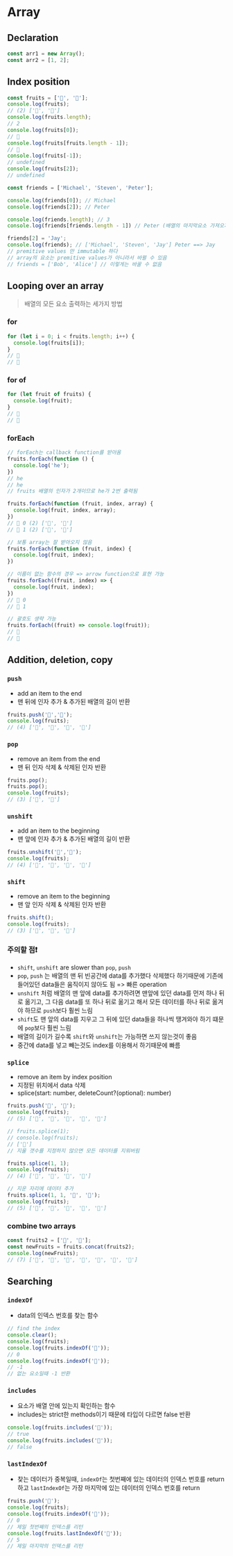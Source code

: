 # Array

## Declaration

```js
const arr1 = new Array();
const arr2 = [1, 2];
```

## Index position

```js
const fruits = ['🍉', '🍓'];
console.log(fruits);
// (2) ['🍉', '🍓']
console.log(fruits.length);
// 2
console.log(fruits[0]);
// 🍉
console.log(fruits[fruits.length - 1]);
// 🍓
console.log(fruits[-1]);
// undefined
console.log(fruits[2]);
// undefined
```

```js
const friends = ['Michael', 'Steven', 'Peter'];

console.log(friends[0]); // Michael
console.log(friends[2]); // Peter

console.log(friends.length); // 3
console.log(friends[friends.length - 1]) // Peter (배열의 마지막요소 가져오기)

friends[2] = 'Jay';
console.log(friends); // ['Michael', 'Steven', 'Jay'] Peter ==> Jay
// premitive values 만 immutable 하다
// array의 요소는 premitive values가 아니라서 바뀔 수 있음
// friends = ['Bob', 'Alice'] // 이렇게는 바꿀 수 없음
```

## Looping over an array

> 배열의 모든 요소 출력하는 세가지 방법

### for

```js
for (let i = 0; i < fruits.length; i++) {
  console.log(fruits[i]);
}
// 🍉
// 🍓
```

### for of

```js
for (let fruit of fruits) {
  console.log(fruit);
}
// 🍉
// 🍓
```

### forEach

```js
// forEach는 callback function를 받아옴
fruits.forEach(function () {
  console.log('he');
})
// he
// he
// fruits 배열의 인자가 2개이므로 he가 2번 출력됨

fruits.forEach(function (fruit, index, array) {
  console.log(fruit, index, array);
})
// 🍉 0 (2) ['🍉', '🍓']
// 🍓 1 (2) ['🍉', '🍓']

// 보통 array는 잘 받아오지 않음
fruits.forEach(function (fruit, index) {
  console.log(fruit, index);
})

// 이름이 없는 함수의 경우 => arrow function으로 표현 가능
fruits.forEach((fruit, index) => {
  console.log(fruit, index);
})
// 🍉 0
// 🍓 1

// 괄호도 생략 가능
fruits.forEach((fruit) => console.log(fruit));
// 🍉
// 🍓
```

## Addition, deletion, copy

### `push`

- add an item to the end
- 맨 뒤에 인자 추가 & 추가된 배열의 길이 반환

```js
fruits.push('🍌','🥝');
console.log(fruits);
// (4) ['🍉', '🍓', '🍌', '🥝']
```

### `pop`

- remove an item from the end
- 맨 뒤 인자 삭제 & 삭제된 인자 반환

```js
fruits.pop();
fruits.pop();
console.log(fruits);
// (3) ['🍉', '🍓']
```

### `unshift`

- add an item to the beginning
- 맨 앞에 인자 추가 & 추가된 배열의 길이 반환

```js
fruits.unshift('🍌','🥝');
console.log(fruits);
// (4) ['🍌', '🥝', '🍉', '🍓']
```

### `shift`

- remove an item to the beginning
- 맨 앞 인자 삭제 & 삭제된 인자 반환

```js
fruits.shift();
console.log(fruits);
// (3) ['🥝', '🍉', '🍓']
```

### 주의할 점❗

- `shift`, `unshift` are slower than `pop`, `push`
- `pop`, `push` 는 배열의 맨 뒤 빈공간에 data를 추가했다 삭제했다 하기때문에 기존에 들어있던 data들은 움직이지 않아도 됨 => 빠른 operation
- `unshift` 처럼 배열의 맨 앞에 data를 추가하려면 맨앞에 있던 data를 먼저 하나 뒤로 옮기고, 그 다음 data를 또 하나 뒤로 옮기고 해서 모든 데이터를 하나 뒤로 옮겨야 하므로 `push`보다 훨씬 느림
- `shift`도 맨 앞의 data를 지우고 그 뒤에 있던 data들을 하나씩 땡겨와야 하기 떄문에 `pop`보다 훨씬 느림
- 배열의 길이가 길수록 `shift`와 `unshift`는 가능하면 쓰지 않는것이 좋음
- 중간에 data를 넣고 빼는것도 index를 이용해서 하기때문에 빠름

### `splice`

- remove an item by index position
- 지정된 위치에서 data 삭제
- splice(start: number, deleteCount?(optional): number)

```js
fruits.push('🍋', '🍇');
console.log(fruits);
// (5) ['🥝', '🍉', '🍓', '🍋', '🍇']

// fruits.splice(1);
// console.log(fruits);
// ['🥝']
// 지울 갯수를 지정하지 않으면 모든 데이터를 지워버림

fruits.splice(1, 1);
console.log(fruits);
// (4) ['🥝', '🍓', '🍋', '🍇']

// 지운 자리에 데이터 추가
fruits.splice(1, 1, '🍏', '🍅');
console.log(fruits);
// (5) ['🥝', '🍏', '🍅', '🍋', '🍇']
```

### combine two arrays

```js
const fruits2 = ['🍍', '🍑'];
const newFruits = fruits.concat(fruits2);
console.log(newFruits);
// (7) ['🥝', '🍏', '🍅', '🍋', '🍇', '🍍', '🍑']
```

## Searching

### `indexOf`

- data의 인덱스 번호를 찾는 함수

```js
// find the index
console.clear();
console.log(fruits);
console.log(fruits.indexOf('🥝'));
// 0
console.log(fruits.indexOf('🍗'));
// -1
// 없는 요소일때 -1 반환
```

### `includes`

- 요소가 배열 안에 있는지 확인하는 함수
- includes는 strict한 methods이기 때문에 타입이 다르면 false 반환

```js
console.log(fruits.includes('🍅'));
// true
console.log(fruits.includes('🍗'));
// false
```

### `lastIndexOf`

- 찾는 데이터가 중복일때, `indexOf`는 첫번째에 있는 데이터의 인덱스 번호를 return하고 `lastIndexOf`는 가장 마지막에 있는 데이터의 인덱스 번호를 return

```js
fruits.push('🥝');
console.log(fruits);
console.log(fruits.indexOf('🥝'));
// 0
// 제일 첫번째의 인덱스를 리턴
console.log(fruits.lastIndexOf('🥝'));
// 5
// 제일 마지막의 인덱스를 리턴
```